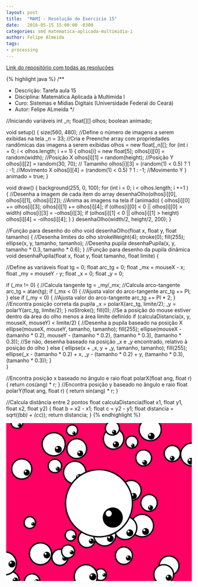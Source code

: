```yaml
---
layout: post
title:  "MAMI - Resolução do Exercício 15"
date:   2016-05-15 15:00:00 -0300
categories: smd matematica-aplicada-multimidia-i
author: Felipe Almeida
tags:
- processing
---
```


[Link do repositório com todas as resoluções](https://github.com/falmeidaco/mami)

{% highlight java %}
/**
  * Descrição: Tarefa aula 15
  * Disciplina: Matemática Aplicada à Multimida I
  * Curo: Sistemas e Mídias Digitais (Universidade Federal do Ceará)
  * Autor: Felipe ALmeida
  */
  
//Iniciando variáveis
int _n;
float[][] olhos;
boolean animado;

void setup() {
  size(560, 480);
  //Define o número de imagens a serem exibidas na tela
  _n = 33;
  //Cria e Preenche array com propriedades randômicas das imagens a serem exibidas
  olhos = new float[_n][];
  for (int i = 0; i < olhos.length; i += 1) {
    olhos[i] = new float[5];
    olhos[i][0] = random(width); //Posição X
    olhos[i][1] = random(height); //Posição Y
    olhos[i][2] = random(30, 70); // Tamamho
    olhos[i][3] = (random(1) < 0.5) ? 1 : -1; //Movimento X
    olhos[i][4] = (random(1) < 0.5) ? 1 : -1; //Movimento Y
  }
  animado = true;
}

void draw() {
  background(255, 0, 100);
  for (int i = 0; i < olhos.length; i +=1 ) {
    //Desenha a imagem de cada ítem do array
    desenhaOlho(olhos[i][0], olhos[i][1],  olhos[i][2]);
    //Anima as imagens na tela
    if (animado) {
      olhos[i][0] += olhos[i][3];
      olhos[i][1] += olhos[i][4];
      if (olhos[i][0] < 0 || olhos[i][0] > width) 
        olhos[i][3] = -olhos[i][3];
      if (olhos[i][1] < 0 || olhos[i][1] > height) 
        olhos[i][4] = -olhos[i][4];
    }
  }
  desenhaOlho(width/2, height/2,  200);
}

//Função para desenho do olho
void desenhaOlho(float x, float y, float tamanho) {
  //Desenha limites do olho
  strokeWeight(4);
  stroke(0);
  fill(255);
  ellipse(x, y, tamanho, tamanho);
  //Desenha pupila
  desenhaPupila(x, y, tamanho * 0.3, tamanho * 0.6);
}
//Função para desenho da pupila dinâmica
void desenhaPupila(float x, float y, float tamanho, float limite) {
  
  //Define as variáveis
  float tg = 0;
  float arc_tg = 0;
  float _mx = mouseX - x;
  float _my = mouseY - y;
  float _x = 0;
  float _y = 0;
  
  if (_mx != 0) {
    //Calcula tangente
    tg = _my/_mx;
    //Calcula arco-tangente
    arc_tg = atan(tg);
    if (_mx < 0) {
      //Ajusta valor do arco-tangente
      arc_tg += PI;
    } else if (_my < 0) {
      //Ajusta valor do arco-tangente
      arc_tg += PI * 2;
    }
    //Encontra posição correta da pupila 
    _x = polarX(arc_tg, limite/2);
    _y = polarY(arc_tg, limite/2);
  } 
  noStroke();
  fill(0);
  //Se a posição do mouse estiver dentro da área do olho menos a área limite definido
  if (calculaDistancia(x, y, mouseX, mouseY) < limite/2) {
    //Desenha a pupila baseado na posição X
    ellipse(mouseX, mouseY, tamanho, tamanho);
    fill(255);
    ellipse(mouseX - (tamanho * 0.2), mouseY - (tamanho * 0.2), (tamanho * 0.3), (tamanho * 0.3));
  //Se não, desenha baseado na posição _x e _y encontrado, relativo à posição do olho
  } else {
    ellipse(x + _x, y + _y, tamanho, tamanho);
    fill(255);
    ellipse(_x - (tamanho * 0.2) + x, _y - (tamanho * 0.2) + y, (tamanho * 0.3), (tamanho * 0.3));
  }  
}

//Encontra posição x baseado no ângulo e raio
float polarX(float ang, float r) {
  return cos(ang) * r;
}
//Encontra posição y baseado no ângulo e raio
float polarY(float ang, float r) {
  return sin(ang) * r;
}

//Calcula distância entre 2 pontos
float calculaDistancia(float x1, float y1, float x2, float y2) {
  float b = x2 - x1;
  float c = y2 - y1;
  float distancia = sqrt((b*b) + (c*c));
  return distancia;
}
{% endhighlight %}


![Resultado do código](https://raw.githubusercontent.com/falmeidaco/mami/master/Aula%2015/tela.gif)
